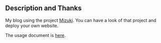 ## Description and Thanks
My blog using the project [Mizuki](https://github.com/matsuzaka-yuki/Mizuki). You can have a look of that project and deploy your own website.

The usage document is [here](https://docs.mizuki.mysqil.com/).




